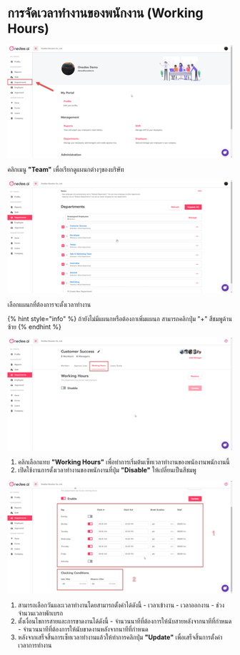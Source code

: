 # การจัดเวลาทำงานของพนักงาน \(Working Hours\)

![](../.gitbook/assets/image%20%2833%29.png)

คลิกเมนู **"Team"** เพื่อเรียกดูแผนกต่างๆของบริษัท

![](../.gitbook/assets/image%20%2817%29.png)

เลือกแผนกที่ต้องการจะตั้งเวลาทำงาน

{% hint style="info" %}
ถ้ายังไม่มีแผนกหรือต้องกาเพิ่มแผนก สามารถคลิกปุ่ม "+" สีชมพูด้านซ้าย
{% endhint %}

![](../.gitbook/assets/image%20%2838%29.png)

1. คลิกเลือกแทบ **"Working Hours"** เพื่อทำการเริ่มต้นเซ็ทเวลาทำงานของพนักงานพนักงานนี้
2. เปิดใช้งานการตั้งเวลาทำงานของพนักงานที่ปุ่ม **"Disable"** ให้เปลี่ยนเป็นสีชมพู

![](../.gitbook/assets/image%20%2823%29.png)

1. สามารถเลือกวันและเวลาทำงานโดยสามารถตั้งค่าได้ดังนี้ - เวลาเข้างาน - เวลาออกงาน - ช่วงจำนวนเวลาพักเบรก
2.  ตั้งเงื่อนไขการสายและการขาดงานได้ดังนี้ - จำนวนนาทีที่ต้องการให้นับสายหลังจากนาทีที่กำหนด - จำนวนนาทีที่ต้องการให้นับขาดงานหลังจากนาทีที่กำหนด
3. หลังจากเสร็จสิ้นการเซ็ทเวลาทำงานแล้วให้ทำการคลิกปุ่ม **"Update"** เพื่อเสร็จสิ้นการตั้งค่าเวลาการทำงาน

